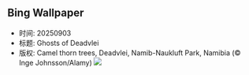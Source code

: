 ## Bing Wallpaper
- 时间: 20250903
- 标题: Ghosts of Deadvlei
- 版权: Camel thorn trees, Deadvlei, Namib-Naukluft Park, Namibia (© Inge Johnsson/Alamy)
![](https://cn.bing.com/th?id=OHR.DeadvleiTrees_EN-US4233800313_UHD.jpg&rf=LaDigue_UHD.jpg&pid=hp&w=3840&h=2160&rs=1&c=4)
